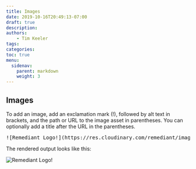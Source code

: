 ```yaml
---
title: Images
date: 2019-10-16T20:49:13-07:00
draft: true
description:
authors:
    - Tim Keeler
tags:
categories:
toc: true
menu:
  sidenav:
    parent: markdown
    weight: 3
---
```

## Images
To add an image, add an exclamation mark (!), followed by alt text in brackets, and the path or URL to the image asset in parentheses. You can optionally add a title after the URL in the parentheses.

<pre>![Remediant Logo!](https://res.cloudinary.com/remediant/image/upload/v1544975038/header-logo.png "This is our Remediant Logo")</pre>

The rendered output looks like this:

![Remediant Logo!](https://res.cloudinary.com/remediant/image/upload/v1544975038/header-logo.png "This is our Remediant Logo")

